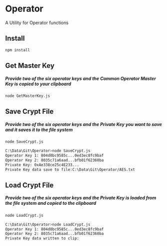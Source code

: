 # Operator
A Utility for Operator functions

## Install
``` bash
npm install
```

## Get Master Key
##### Provide two of the six operator keys and the Common Operator Master Key is copied to your clipboard
``` bash
node GetMasterKey.js
```

## Save Crypt File
##### Provide two of the six operator keys and the Private Key you want to save and it saves it to the file system
``` bash
node SaveCrypt.js

C:\Data\Git\Operator>node SaveCrypt.js
Operator Key 1: 804d0bc9585c...0ed3ec8fc9baf
Operator Key 2: 8035c71a6aad...bfb01f62360ba
Private Key: 0xAe338ce25c4E233...
Private Key data save to file:C:\Data\Git\Operator/AES.txt
```

## Load Crypt File
##### Provide two of the six operator keys and the Private Key is loaded from the file system and copied to the clipboard
``` bash
node LoadCrypt.js

C:\Data\Git\Operator>node LoadCrypt.js
Operator Key 1: 804d0bc9585c...0ed3ec8fc9baf
Operator Key 2: 8035c71a6aad...bfb01f62360ba
Private Key data written to clip:
```
